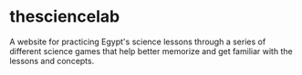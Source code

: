 # thesciencelab
A website for practicing Egypt's science lessons through a series of different science games that help better memorize and get familiar with the lessons and concepts.

